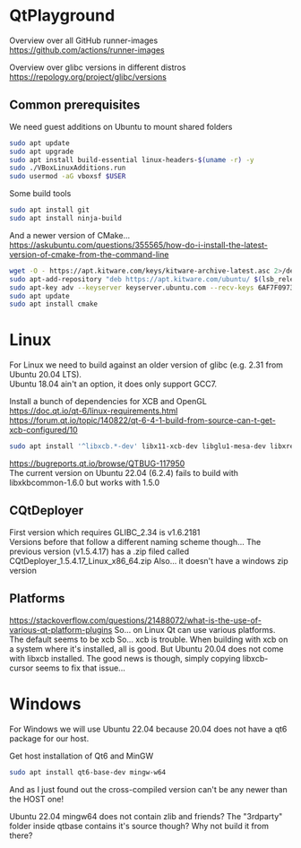 # QtPlayground

Overview over all GitHub runner-images  
https://github.com/actions/runner-images

Overview over glibc versions in different distros  
https://repology.org/project/glibc/versions

## Common prerequisites
We need guest additions on Ubuntu to mount shared folders
```sh
sudo apt update
sudo apt upgrade
sudo apt install build-essential linux-headers-$(uname -r) -y
sudo ./VBoxLinuxAdditions.run
sudo usermod -aG vboxsf $USER
```

Some build tools
```sh
sudo apt install git
sudo apt install ninja-build
```

And a newer version of CMake...  
https://askubuntu.com/questions/355565/how-do-i-install-the-latest-version-of-cmake-from-the-command-line  
```sh
wget -O - https://apt.kitware.com/keys/kitware-archive-latest.asc 2>/dev/null | gpg --dearmor - | sudo tee /etc/apt/trusted.gpg.d/kitware.gpg >/dev/null
sudo apt-add-repository "deb https://apt.kitware.com/ubuntu/ $(lsb_release -cs) main"
sudo apt-key adv --keyserver keyserver.ubuntu.com --recv-keys 6AF7F09730B3F0A4
sudo apt update
sudo apt install cmake
```

# Linux
For Linux we need to build against an older version of glibc (e.g. 2.31 from Ubuntu 20.04 LTS).  
Ubuntu 18.04 ain't an option, it does only support GCC7.

Install a bunch of dependencies for XCB and OpenGL  
https://doc.qt.io/qt-6/linux-requirements.html
https://forum.qt.io/topic/140822/qt-6-4-1-build-from-source-can-t-get-xcb-configured/10
```sh
sudo apt install '^libxcb.*-dev' libx11-xcb-dev libglu1-mesa-dev libxrender-dev libxi-dev libxkbcommon-dev libxkbcommon-x11-dev
```

https://bugreports.qt.io/browse/QTBUG-117950  
The current version on Ubuntu 22.04 (6.2.4) fails to build with libxkbcommon-1.6.0 but works with 1.5.0

## CQtDeployer
First version which requires GLIBC_2.34 is v1.6.2181  
Versions before that follow a different naming scheme though...
The previous version (v1.5.4.17) has a .zip filed called CQtDeployer_1.5.4.17_Linux_x86_64.zip
Also... it doesn't have a windows zip version

## Platforms
https://stackoverflow.com/questions/21488072/what-is-the-use-of-various-qt-platform-plugins
So... on Linux Qt can use various platforms. The default seems to be xcb
So... xcb is trouble. When building with xcb on a system where it's installed, all is good. But Ubuntu 20.04 does not come with libxcb installed.
The good news is though, simply copying libxcb-cursor seems to fix that issue...

# Windows
For Windows we will use Ubuntu 22.04 because 20.04 does not have a qt6 package for our host.

Get host installation of Qt6 and MinGW
```sh
sudo apt install qt6-base-dev mingw-w64
```

And as I just found out the cross-compiled version can't be any newer than the HOST one!

Ubuntu 22.04 mingw64 does not contain zlib and friends? The "3rdparty" folder inside qtbase contains it's source though? Why not build it from there?